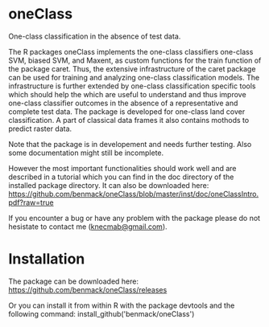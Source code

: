 oneClass
========

One-class classification in the absence of test data.

The R packages oneClass implements the one-class classifiers one-class SVM, biased SVM, and Maxent, as custom functions for the train function of the package caret. Thus, the extensive infrastructure of the caret package can be used for training and analyzing one-class classification models. The infrastructure is further extended by one-class classification specific tools which should help the which are useful to understand and thus improve one-class classifier outcomes in the absence of a representative and complete test data. 
The package is developed for one-class land cover classification. A part of classical data frames it also contains mothods to predict raster data.

Note that the package is in developement and needs further testing. Also some documentation might still be incomplete.

However the most important functionalities should work well and are described in a tutorial which you can find in the doc directory of the installed package directory. 
It can also be downloaded here: 
https://github.com/benmack/oneClass/blob/master/inst/doc/oneClassIntro.pdf?raw=true

If you encounter a bug or have any problem with the package please do not hesistate to contact me (knecmab@gmail.com). 


Installation
========
The package can be downloaded here:
https://github.com/benmack/oneClass/releases

Or you can install it from within R with the package devtools and the following command:
install_github('benmack/oneClass')
